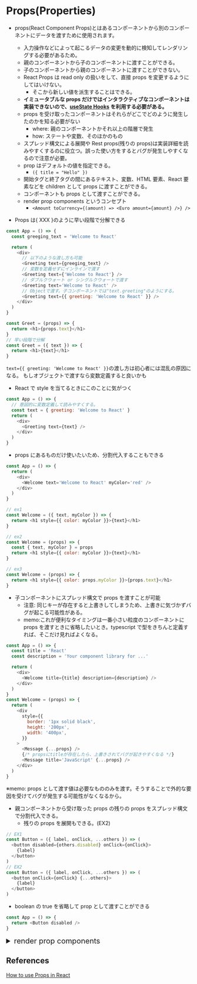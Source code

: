 # Props(Properties)

- props(React Component Props)とはあるコンポーネントから別のコンポーネントにデータを渡すために使用されます。

  - 入力操作などによって起こるデータの変更を動的に検知してレンダリングする必要があるため。
  - 親のコンポーネントから子のコンポーネントに渡すことができる。
  - 子のコンポーネントから親のコンポーネントに渡すことができない。
  - React Props は read only の扱いをして、直接 props を変更するようにしてはいけない。
    - そこから新しい値を派生することはできる。
  - **イミュータブルな props だけではインタラクティブなコンポーネントは実装できないので、[useState Hooks](./State.md) を利用する必要がある。**
  - props を受け取ったコンポーネントはそれらがどこでどのように発生したのかを知る必要がない
    - where: 親のコンポーネントかそれ以上の階層で発生
    - how: ステートや変数、そのほかのもの
  - スプレッド構文による展開や Rest props(残りの props)は実装詳細を読みやすくするのに役立つ。誤った使い方をするとバグが発生しやすくなるので注意が必要。
  - prop はデフォルトの値を指定できる。
    - `({ title = "Hello" })`
  - 開始タグと終了タグの間にあるテキスト、変数、HTML 要素、React 要素などを children として props に渡すことができる。
  - コンポーネントも props として渡すことができる。
  - render prop components というコンセプト
    - `<Amount toCurrency={(amount) => <Euro amount={amount} />} />`

- Props は{ XXX }のように早い段階で分解できる

```javascript
const App = () => {
  const greeging_text = 'Welcome to React'

  return (
    <div>
      // 以下のような渡し方も可能
      <Greeting text={greeging_text} />
      // 変数を定義せずにインラインで渡す
      <Greeting text={'Welcome to React'} />
      // ダブルクウォート or シングルクウォートで渡す
      <Greeting text='Welcome to React' />
      // Objectで渡す。子コンポーネントでは"text.greeting"のようにする。
      <Greeting text={{ greeting: 'Welcome to React' }} />
    </div>
  )
}

const Greet = (props) => {
  return <h1>{props.text}</h1>
}
// 早い段階で分解
const Greet = ({ text }) => {
  return <h1>{text}</h1>
}
```

`text={{ greeting: 'Welcome to React' }}`の渡し方は初心者には混乱の原因になる。
もしオブジェクトで渡すなら変数定義すると良いかも

- React で style を当てるときにこのことに気がつく

```javascript
const App = () => {
  // 意図的に変数定義して読みやすくする。
  const text = { greeting: 'Welcome to React' }
  return (
    <div>
      <Greeting text={text} />
    </div>
  )
}
```

- props にあるものだけ使いたいため、分割代入することもできる

```javascript
const App = () => {
  return (
    <div>
      <Welcome text='Welcome to React' myColor='red' />
    </div>
  )
}

// ex1
const Welcome = ({ text, myColor }) => {
  return <h1 style={{ color: myColor }}>{text}</h1>
}

// ex2
const Welcome = (props) => {
  const { text, myColor } = props
  return <h1 style={{ color: myColor }}>{text}</h1>
}

// ex3
const Welcome = (props) => {
  return <h1 style={{ color: props.myColor }}>{props.text}</h1>
}
```

- 子コンポーネントにスプレッド構文で props を渡すことが可能
  - 注意: 同じキーが存在すると上書きしてしまうため、上書きに気づかずバグが起こる可能性がある。
  - memo:これが便利なタイミングは一番小さい粒度のコンポーネントに props を渡すときに省略したいとき。typescript で型をきちんと定義すれば、そこだけ見ればよくなる。

```javascript
const App = () => {
  const title = 'React'
  const description = 'Your component library for ...'

  return (
    <div>
      <Welcome title={title} description={description} />
    </div>
  )
}
const Welcome = (props) => {
  return (
    <div
      style={{
        border: '1px solid black',
        height: '200px',
        width: '400px',
      }}
    >
      <Message {...props} />
      {/* propsにtitleが存在したら、上書きされてバグが起きやすくなる */}
      <Message title='JavaScript' {...props} />
    </div>
  )
}
```

※memo: props として渡す値は必要なもののみを渡す。そうすることで外的な要因を受けてバグが発生する可能性がなくなるから。

- 親コンポーネントから受け取った props の残りの props をスプレッド構文で分割代入できる。
  - 残りの props を展開もできる。(EX2)

```javascript
// EX1
const Button = ({ label, onClick, ...others }) => (
  <button disabled={others.disabled} onClick={onClick}>
    {label}
  </button>
)
// EX2
const Button = ({ label, onClick, ...others }) => (
  <button onClick={onClick} {...others}>
    {label}
  </button>
)
```

- boolean の true を省略して prop として渡すことができる

```javascript
const App = () => {
  return <Button disabled />
}
```

<details>
<summary style="font-size:20px">
render prop components
</summary>
<details>
<summary>
Ex1
</summary>

```javascript
const App = () => (
  <div>
    <h1>US Dollar to Euro:</h1>
    <Amount toCurrency={(amount) => <Euro amount={amount} />} />

    <h1>US Dollar to Pound:</h1>
    <Amount toCurrency={(amount) => <Pound amount={amount} />} />

  </div>
);

const Amount = ({ toCurrency }) => {
const [amount, setAmount] = React.useState(0);

const handleIncrement = () => setAmount(amount + 1);
const handleDecrement = () => setAmount(amount - 1);

return (
<div>
<button type="button" onClick={handleIncrement}> +
</button>
<button type="button" onClick={handleDecrement}> -
</button>

      <p>US Dollar: {amount}</p>
      {toCurrency(amount)}
    </div>

);
};

const Euro = ({ amount }) => <p>Euro: {amount \* 0.86}</p>;

const Pound = ({ amount }) => <p>Pound: {amount \* 0.76}</p>;

export default App;

```

</details>
<details>
<summary>
Ex2.refactor
</summary>

```javascript
import * as React from 'react'

const App = () => (
  <div>
    <h1>US Dollar to Euro:</h1>
    <Amount>{(amount) => <Euro amount={amount} />}</Amount>

    <h1>US Dollar to Pound:</h1>
    <Amount>{(amount) => <Pound amount={amount} />}</Amount>
  </div>
)

const Amount = ({ children }) => {
  const [amount, setAmount] = React.useState(0)

  const handleIncrement = () => setAmount(amount + 1)
  const handleDecrement = () => setAmount(amount - 1)

  return (
    <div>
      <button type='button' onClick={handleIncrement}>
        +
      </button>
      <button type='button' onClick={handleDecrement}>
        -
      </button>

      <p>US Dollar: {amount}</p>
      {children(amount)}
    </div>
  )
}

const Euro = ({ amount }) => <p>Euro: {amount * 0.86}</p>

const Pound = ({ amount }) => <p>Pound: {amount * 0.76}</p>

export default App
```

</details>
</details>

## References

[How to use Props in React](https://www.robinwieruch.de/react-pass-props-to-component/)
